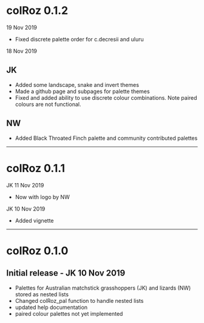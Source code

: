 # colRoz 0.1.2

19 Nov 2019

* Fixed discrete palette order for c.decresii and uluru

18 Nov 2019
## JK

* Added some landscape, snake and invert themes
* Made a github page and subpages for palette themes
* Fixed and added ability to use discrete colour combinations. Note paired colours are not functional.

## NW
* Added Black Throated Finch palette and community contributed palettes

***
# colRoz 0.1.1
JK 11 Nov 2019

* Now with logo by NW

JK 10 Nov 2019

* Added vignette

***
# colRoz 0.1.0
## Initial release - JK 10 Nov 2019
* Palettes for Australian matchstick grasshoppers (JK) and lizards (NW) stored as nested lists
* Changed colRoz_pal function to handle nested lists
* updated help documentation
* paired colour palettes not yet implemented
